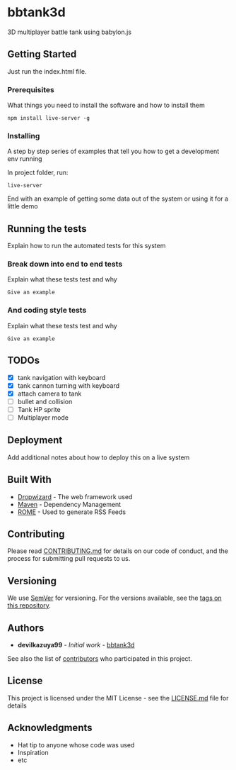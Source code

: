 # bbtank3d

3D multiplayer battle tank using babylon.js

## Getting Started

Just run the index.html file. 

### Prerequisites

What things you need to install the software and how to install them

```
npm install live-server -g
```

### Installing

A step by step series of examples that tell you how to get a development env running

In project folder, run:

```
live-server
```


End with an example of getting some data out of the system or using it for a little demo

## Running the tests

Explain how to run the automated tests for this system

### Break down into end to end tests

Explain what these tests test and why

```
Give an example
```

### And coding style tests

Explain what these tests test and why

```
Give an example
```

## TODOs
- [x] tank navigation with keyboard
- [x] tank cannon turning with keyboard
- [x] attach camera to tank
- [ ] bullet and collision
- [ ] Tank HP sprite
- [ ] Multiplayer mode

## Deployment

Add additional notes about how to deploy this on a live system

## Built With

* [Dropwizard](http://www.dropwizard.io/1.0.2/docs/) - The web framework used
* [Maven](https://maven.apache.org/) - Dependency Management
* [ROME](https://rometools.github.io/rome/) - Used to generate RSS Feeds

## Contributing

Please read [CONTRIBUTING.md](https://gist.github.com/PurpleBooth/b24679402957c63ec426) for details on our code of conduct, and the process for submitting pull requests to us.

## Versioning

We use [SemVer](http://semver.org/) for versioning. For the versions available, see the [tags on this repository](https://github.com/your/project/tags). 

## Authors

* **devilkazuya99** - *Initial work* - [bbtank3d](https://github.com/bbtank3dh)

See also the list of [contributors](https://github.com/your/project/contributors) who participated in this project.

## License

This project is licensed under the MIT License - see the [LICENSE.md](LICENSE.md) file for details

## Acknowledgments

* Hat tip to anyone whose code was used
* Inspiration
* etc